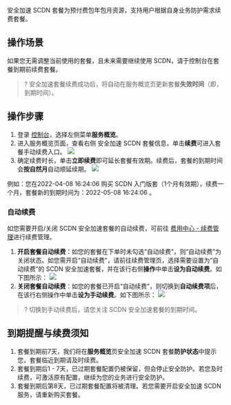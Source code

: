 安全加速 SCDN 套餐为预付费包年包月资源，支持用户根据自身业务防护需求续费套餐。

## 操作场景

如果您无需调整当前使用的套餐，且未来需要继续使用 SCDN，请于控制台在套餐到期前续费套餐。

> ? 安全加速套餐续费成功后，将自动在服务概览页更新套餐**失效时间**（即，到期时间）。

## 操作步骤

1. 登录 [控制台](https://console.cloud.tencent.com/cdn)，选择左侧菜单**服务概览**。
2. 进入服务概览页面，查看右侧 安全加速 SCDN 套餐信息，单击**续费**可进入套餐手动续费入口。
   ![](https://qcloudimg.tencent-cloud.cn/raw/00cb557e713f41476e353b6fa69e21f4.jpg)
3. 确定续费时长，单击**立即续费**即可延长套餐有效期。续费后，套餐的到期时间会**按自然月**自动顺延续期。
   ![](https://qcloudimg.tencent-cloud.cn/raw/50a521a819cf249c4cfc3a17224028ca.jpg)

例如：您在2022-04-08 16:24:06 购买 SCDN 入门版套（1个月有效期），续费一个月，套餐新的到期时间为：2022-05-08 16:24:06 。

### 自动续费

如您需要开启/关闭 SCDN 安全加速套餐的自动续费，可前往 [费用中心 - 续费管理](https://console.cloud.tencent.com/account/renewal)进行续费管理。

1. **开启套餐自动续费**：如您的套餐在下单时未勾选“自动续费”，则“自动续费”为关闭状态。如您需开启“自动续费”，请前往续费管理页，选择需要设置为“自动续费”的 SCDN 安全加速套餐，并在该行右侧**操作**中单击**设为自动续费**。如下图所示：
![](https://qcloudimg.tencent-cloud.cn/raw/0ad24385e8ab8a1609471de5fd64bc8c.jpg)
2. **关闭套餐自动续费**：如您的套餐已开启“自动续费”，则切换到**自动续费项**后，在该行右侧操作中单击**设为手动续费**。如下图所示：
![](https://qcloudimg.tencent-cloud.cn/raw/232f77917dfcab77ca18318474f64552.jpg)

>? 切换到手动续费后，请您关注 SCDN 安全加速套餐的到期时间。

## 到期提醒与续费须知

1. 套餐到期前7天，我们将在**服务概览**页安全加速 SCDN 套餐**防护状态**中提示您，套餐临近到期请及时续费。
2. 套餐到期后1 - 7天，已过期套餐配置仍被保留，但会停止安全防护。若您及时续费，可激活原有配置，继续为您的业务进行安全防护。
3. 套餐到期后第8天，已过期套餐配置将被清理。若您需要开启安全加速 SCDN 服务，请重新购买套餐。
